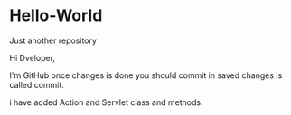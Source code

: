 # Hello-World
Just another repository

Hi Dveloper,

I'm GitHub once changes is done you should commit in saved changes is called commit.

i have added Action and Servlet class and methods.
